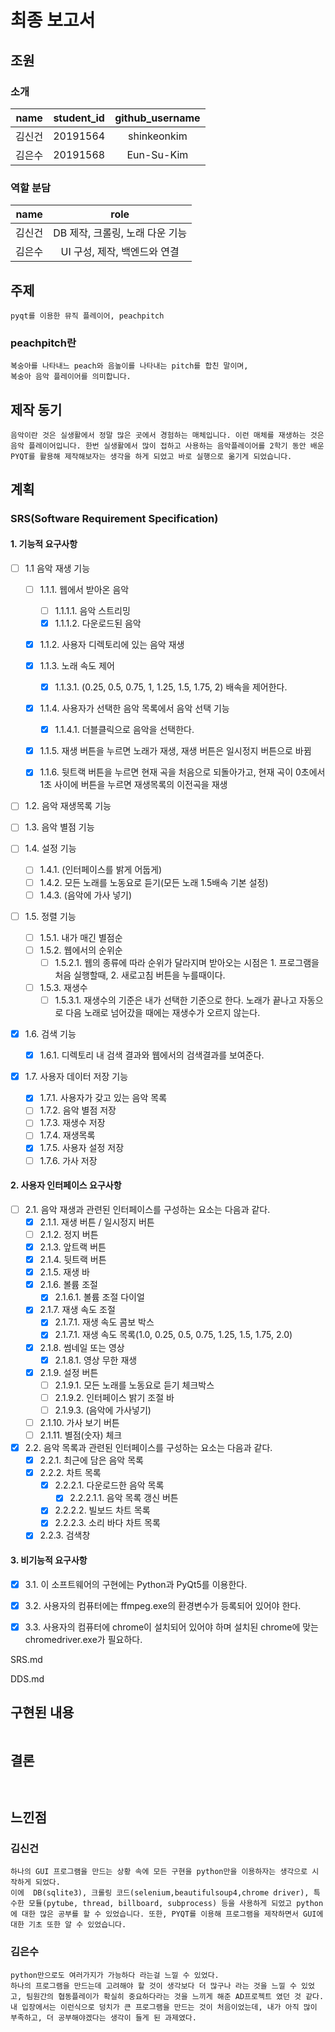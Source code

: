 # 최종 보고서

## 조원
### 소개
| name | student_id | github_username |
|:----:|:--------:|:-----------------:|
|김신건|20191564|shinkeonkim|
|김은수|20191568|Eun-Su-Kim|

### 역할 분담
| name | role |
|:--:|:--:|
|김신건| DB 제작, 크롤링, 노래 다운 기능 |
|김은수| UI 구성, 제작, 백엔드와 연결 |

## 주제
```
pyqt를 이용한 뮤직 플레이어, peachpitch
```
### peachpitch란
```
복숭아를 나타내느 peach와 음높이를 나타내는 pitch를 합친 말이며, 
복숭아 음악 플레이어를 의미합니다.
```
## 제작 동기
```
음악이란 것은 실생활에서 정말 많은 곳에서 경험하는 매체입니다. 이런 매체를 재생하는 것은 음악 플레이어입니다. 한번 실생활에서 많이 접하고 사용하는 음악플레이어를 2학기 동안 배운 PYQT를 활용해 제작해보자는 생각을 하게 되었고 바로 실행으로 옮기게 되었습니다.
```


## 계획

### SRS(Software Requirement Specification)

#### 1. 기능적 요구사항

- [ ] 1.1 음악 재생 기능
    - [ ] 1.1.1. 웹에서 받아온 음악
        - [ ] 1.1.1.1. 음악 스트리밍
        - [x] 1.1.1.2. 다운로드된 음악

    - [x] 1.1.2. 사용자 디렉토리에 있는 음악 재생

    - [x] 1.1.3. 노래 속도 제어
        - [x] 1.1.3.1. (0.25, 0.5, 0.75, 1, 1.25, 1.5, 1.75, 2) 배속을 제어한다.
    
    - [x] 1.1.4. 사용자가 선택한 음악 목록에서 음악 선택 기능
        - [x] 1.1.4.1. 더블클릭으로 음악을 선택한다.

    - [x] 1.1.5. 재생 버튼을 누르면 노래가 재생, 재생 버튼은 일시정지 버튼으로 바뀜

    - [x] 1.1.6. 뒷트랙 버튼을 누르면 현재 곡을 처음으로 되돌아가고, 현재 곡이 0초에서 1초 사이에 버튼을 누르면 재생목록의 이전곡을 재생

- [ ] 1.2. 음악 재생목록 기능
    
- [ ] 1.3. 음악 별점 기능

- [ ] 1.4. 설정 기능
    - [ ] 1.4.1. (인터페이스를 밝게 어둡게)
    - [ ] 1.4.2. 모든 노래를 노동요로 듣기(모든 노래 1.5배속 기본 설정)
    - [ ] 1.4.3. (음악에 가사 넣기)

- [ ] 1.5. 정렬 기능
    - [ ] 1.5.1. 내가 매긴 별점순
    - [ ] 1.5.2. 웹에서의 순위순
        - [ ] 1.5.2.1. 웹의 종류에 따라 순위가 달라지며 받아오는 시점은 1. 프로그램을 처음 실행할때, 2. 새로고침 버튼을 누를때이다.
    - [ ] 1.5.3. 재생수
        - [ ] 1.5.3.1. 재생수의 기준은 내가 선택한 기준으로 한다. 노래가 끝나고 자동으로 다음 노래로 넘어갔을 때에는 재생수가 오르지 않는다.

- [x] 1.6. 검색 기능
    - [x] 1.6.1. 디렉토리 내 검색 결과와 웹에서의 검색결과를 보여준다.

- [x] 1.7. 사용자 데이터 저장 기능
    - [x] 1.7.1. 사용자가 갖고 있는 음악 목록
    - [ ] 1.7.2. 음악 별점 저장
    - [ ] 1.7.3. 재생수 저장
    - [ ] 1.7.4. 재생목록
    - [x] 1.7.5. 사용자 설정 저장
    - [ ] 1.7.6. 가사 저장

#### 2. 사용자 인터페이스 요구사항

- [ ] 2.1. 음악 재생과 관련된 인터페이스를 구성하는 요소는 다음과 같다.  
    - [x] 2.1.1. 재생 버튼 / 일시정지 버튼
    - [ ] 2.1.2. 정지 버튼  
    - [x] 2.1.3. 앞트랙 버튼  
    - [x] 2.1.4. 뒷트랙 버튼  
    - [x] 2.1.5. 재생 바  
    - [x] 2.1.6. 볼륨 조절 
        - [x] 2.1.6.1. 볼륨 조절 다이얼
    - [x] 2.1.7. 재생 속도 조절
        - [x] 2.1.7.1. 재생 속도 콤보 박스
        - [x] 2.1.7.1. 재생 속도 목록(1.0, 0.25, 0.5, 0.75, 1.25, 1.5, 1.75, 2.0)
    - [x] 2.1.8. 썸네일 또는 영상
        - [x] 2.1.8.1. 영상 무한 재생
    - [x] 2.1.9. 설정 버튼
        - [ ] 2.1.9.1. 모든 노래를 노동요로 듣기 체크박스
        - [ ] 2.1.9.2. 인터페이스 밝기 조절 바
        - [ ] 2.1.9.3. (음악에 가사넣기)
    - [ ] 2.1.10. 가사 보기 버튼
    - [ ] 2.1.11. 별점(숫자) 체크

- [x] 2.2. 음악 목록과 관련된 인터페이스를 구성하는 요소는 다음과 같다.  
    - [x] 2.2.1. 최근에 담은 음악 목록
    - [x] 2.2.2. 차트 목록
        - [x] 2.2.2.1. 다운로드한 음악 목록
            - [x] 2.2.2.1.1. 음악 목록 갱신 버튼
        - [x] 2.2.2.2. 빌보드 차트 목록
        - [x] 2.2.2.3. 소리 바다 차트 목록
    - [x] 2.2.3. 검색창

#### 3. 비기능적 요구사항
    
- [x] 3.1. 이 소프트웨어의 구현에는 Python과 PyQt5를 이용한다.
- [x] 3.2. 사용자의 컴퓨터에는 ffmpeg.exe의 환경변수가 등록되어 있어야 한다.
- [x] 3.3. 사용자의 컴퓨터에 chrome이 설치되어 있어야 하며 설치된 chrome에 맞는 chromedriver.exe가 필요하다.


SRS.md


DDS.md

## 구현된 내용
```

```

## 결론

```


```

## 느낀점
### 김신건
```
하나의 GUI 프로그램을 만드는 상황 속에 모든 구현을 python만을 이용하자는 생각으로 시작하게 되었다.
이에  DB(sqlite3), 크롤링 코드(selenium,beautifulsoup4,chrome driver), 특수한 모듈(pytube, thread, billboard, subprocess) 등을 사용하게 되었고 python에 대한 많은 공부를 할 수 있었습니다. 또한, PYQT를 이용해 프로그램을 제작하면서 GUI에 대한 기초 또한 알 수 있었습니다.

```
### 김은수
```
python만으로도 여러가지가 가능하다 라는걸 느낄 수 있었다.
하나의 프로그램을 만드는데 고려해야 할 것이 생각보다 더 많구나 라는 것을 느낄 수 있었고, 팀원간의 협동플레이가 확실히 중요하다라는 것을 느끼게 해준 AD프로젝트 였던 것 같다. 내 입장에서는 이런식으로 덩치가 큰 프로그램을 만드는 것이 처음이었는데, 내가 아직 많이 부족하고, 더 공부해야겠다는 생각이 들게 된 과제였다.
```

